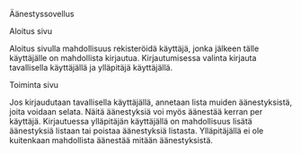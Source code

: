 Äänestyssovellus

Aloitus sivu

Aloitus sivulla mahdollisuus rekisteröidä käyttäjä, jonka jälkeen tälle käyttäjälle on mahdollista kirjautua.
Kirjautumisessa valinta kirjauta tavallisella käyttäjällä ja ylläpitäjä käyttäjällä.

Toiminta sivu

Jos kirjaudutaan tavallisella käyttäjällä, annetaan lista muiden äänestyksistä, joita voidaan selata. Näitä äänestyksiä voi myös äänestää kerran per käyttäjä.
Kirjautuessa ylläpitäjän käyttäjällä on mahdollisuus lisätä äänestyksiä listaan tai poistaa äänestyksiä listasta. Ylläpitäjällä ei ole kuitenkaan mahdollista äänestää mitään äänestyksistä.